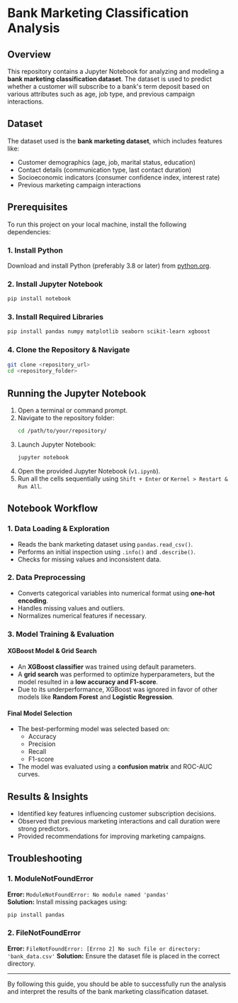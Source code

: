 # Bank Marketing Classification Analysis

## Overview
This repository contains a Jupyter Notebook for analyzing and modeling a **bank marketing classification dataset**. The dataset is used to predict whether a customer will subscribe to a bank's term deposit based on various attributes such as age, job type, and previous campaign interactions.

## Dataset
The dataset used is the **bank marketing dataset**, which includes features like:
- Customer demographics (age, job, marital status, education)
- Contact details (communication type, last contact duration)
- Socioeconomic indicators (consumer confidence index, interest rate)
- Previous marketing campaign interactions

## Prerequisites
To run this project on your local machine, install the following dependencies:

### 1. Install Python
Download and install Python (preferably 3.8 or later) from [python.org](https://www.python.org/downloads/).

### 2. Install Jupyter Notebook
```sh
pip install notebook
```

### 3. Install Required Libraries
```sh
pip install pandas numpy matplotlib seaborn scikit-learn xgboost
```

### 4. Clone the Repository & Navigate
```sh
git clone <repository_url>
cd <repository_folder>
```

## Running the Jupyter Notebook

1. Open a terminal or command prompt.
2. Navigate to the repository folder:
   ```sh
   cd /path/to/your/repository/
   ```
3. Launch Jupyter Notebook:
   ```sh
   jupyter notebook
   ```
4. Open the provided Jupyter Notebook (`v1.ipynb`).
5. Run all the cells sequentially using `Shift + Enter` or `Kernel > Restart & Run All`.

## Notebook Workflow

### 1. Data Loading & Exploration
- Reads the bank marketing dataset using `pandas.read_csv()`.
- Performs an initial inspection using `.info()` and `.describe()`.
- Checks for missing values and inconsistent data.

### 2. Data Preprocessing
- Converts categorical variables into numerical format using **one-hot encoding**.
- Handles missing values and outliers.
- Normalizes numerical features if necessary.

### 3. Model Training & Evaluation

#### **XGBoost Model & Grid Search**
- An **XGBoost classifier** was trained using default parameters.
- A **grid search** was performed to optimize hyperparameters, but the model resulted in a **low accuracy and F1-score**.
- Due to its underperformance, XGBoost was ignored in favor of other models like **Random Forest** and **Logistic Regression**.

#### **Final Model Selection**
- The best-performing model was selected based on:
  - Accuracy
  - Precision
  - Recall
  - F1-score
- The model was evaluated using a **confusion matrix** and ROC-AUC curves.

## Results & Insights
- Identified key features influencing customer subscription decisions.
- Observed that previous marketing interactions and call duration were strong predictors.
- Provided recommendations for improving marketing campaigns.

## Troubleshooting

### 1. ModuleNotFoundError
**Error:** `ModuleNotFoundError: No module named 'pandas'`  
**Solution:** Install missing packages using:
```sh
pip install pandas
```

### 2. FileNotFoundError
**Error:** `FileNotFoundError: [Errno 2] No such file or directory: 'bank_data.csv'`
**Solution:** Ensure the dataset file is placed in the correct directory.

---
By following this guide, you should be able to successfully run the analysis and interpret the results of the bank marketing classification dataset.


